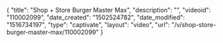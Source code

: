 {
    "title": "Shop + Store Burger Master Max",
    "description": "",
    "videoid": "110002099",
    "date_created": "1502524782",
    "date_modified": "1516734197",
    "type": "captivate",
    "layout": "video",
    "url": "\/v\/shop-store-burger-master-max\/110002099"
}